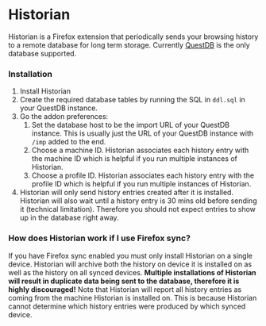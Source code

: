 # Historian

Historian is a Firefox extension that periodically sends your browsing history to a remote database for long term storage. Currently [QuestDB](https://questdb.io/) is the only database supported.

### Installation

1. Install Historian
2. Create the required database tables by running the SQL in `ddl.sql` in your QuestDB instance.
3. Go the addon preferences:
   1. Set the database host to be the import URL of your QuestDB instance. This is usually just the URL of your QuestDB instance with `/imp` added to the end.
   2. Choose a machine ID. Historian associates each history entry with the machine ID which is helpful if you run multiple instances of Historian.
   3. Choose a profile ID. Historian associates each history entry with the profile ID which is helpful if you run multiple instances of Historian.
4. Historian will only send history entries created after it is installed. Historian will also wait until a history entry is 30 mins old before sending it (technical limitation). Therefore you should not expect entries to show up in the database right away.

### How does Historian work if I use Firefox sync?

If you have Firefox sync enabled you must only install Historian on a single device. Historian will archive both the history on device it is installed on as well as the history on all synced devices. **Multiple installations of Historian will result in duplicate data being sent to the database, therefore it is highly discouraged!** Note that Historian will report all history entries as coming from the machine Historian is installed on. This is because Historian cannot determine which history entries were produced by which synced device.

